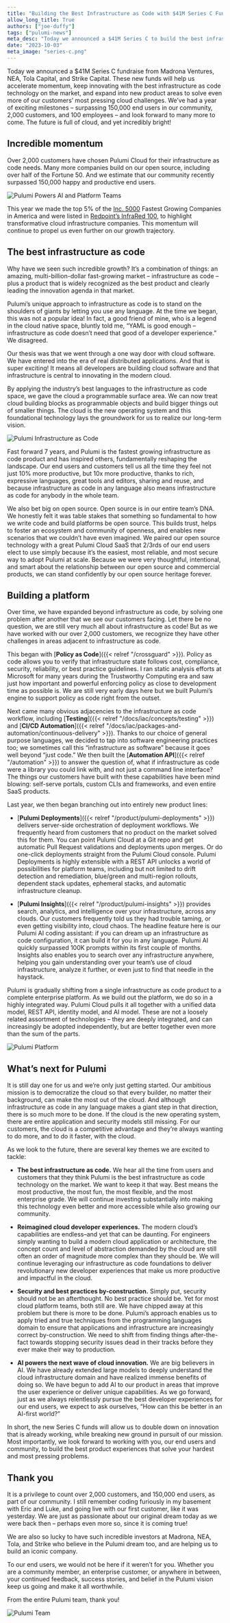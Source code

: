```yaml
---
title: "Building the Best Infrastructure as Code with $41M Series C Funding"
allow_long_title: True
authors: ["joe-duffy"]
tags: ["pulumi-news"]
meta_desc: "Today we announced a $41M Series C to build the best infrastructure as code and tackle more of our customers' toughest cloud challenges."
date: "2023-10-03"
meta_image: "series-c.png"
---
```


Today we announced a $41M Series C fundraise from Madrona Ventures, NEA, Tola Capital, and Strike Capital. These new funds will help us accelerate momentum, keep innovating with the best infrastructure as code technology on the market, and expand into new product areas to solve even more of our customers’ most pressing cloud challenges. We’ve had a year of exciting milestones – surpassing 150,000 end users in our community, 2,000 customers, and 100 employees – and look forward to many more to come. The future is full of cloud, and yet incredibly bright!

<!--more-->

## Incredible momentum

Over 2,000 customers have chosen Pulumi Cloud for their infrastructure as code needs. Many more companies build on our open source, including over half of the Fortune 50. And we estimate that our community recently surpassed 150,000 happy and productive end users.

![Pulumi Powers AI and Platform Teams](./pulumi-powers-customers.png)

This year we made the top 5% of the [Inc. 5000](https://www.inc.com/inc5000) Fastest Growing Companies in America and were listed in [Redpoint’s InfraRed 100](https://www.redpoint.com/infrared/100/), to highlight transformative cloud infrastructure companies. This momentum will continue to propel us even further on our growth trajectory.

## The best infrastructure as code

Why have we seen such incredible growth? It’s a combination of things: an amazing, multi-billion-dollar fast-growing market – infrastructure as code – plus a product that is widely recognized as the best product and clearly leading the innovation agenda in that market.

Pulumi’s unique approach to infrastructure as code is to stand on the shoulders of giants by letting you use any language. At the time we began, this was not a popular idea! In fact, a good friend of mine, who is a legend in the cloud native space, bluntly told me, “YAML is good enough – infrastructure as code doesn’t need that good of a developer experience.” We disagreed.

Our thesis was that we went through a one way door with cloud software. We have entered into the era of real distributed applications. And that is super exciting! It means all developers are building cloud software and that infrastructure is central to innovating in the modern cloud.

By applying the industry’s best languages to the infrastructure as code space, we gave the cloud a programmable surface area. We can now treat cloud building blocks as programmable objects and build bigger things out of smaller things. The cloud is the new operating system and this foundational technology lays the groundwork for us to realize our long-term vision.

![Pulumi Infrastructure as Code](./pulumi-iac.png)

Fast forward 7 years, and Pulumi is the fastest growing infrastructure as code product and has inspired others, fundamentally reshaping the landscape. Our end users and customers tell us all the time they feel not just 10% more productive, but 10x more productive, thanks to rich, expressive languages, great tools and editors, sharing and reuse, and because infrastructure as code in any language also means infrastructure as code for anybody in the whole team.

We also bet big on open source. Open source is in our entire team’s DNA. We honestly felt it was table stakes that something so fundamental to how we write code and build platforms be open source. This builds trust, helps to foster an ecosystem and community of openness, and enables new scenarios that we couldn’t have even imagined. We paired our open source technology with a great Pulumi Cloud SaaS that 2/3rds of our end users elect to use simply because it’s the easiest, most reliable, and most secure way to adopt Pulumi at scale. Because we were very thoughtful, intentional, and smart about the relationship between our open source and commercial products, we can stand confidently by our open source heritage forever.

## Building a platform

Over time, we have expanded beyond infrastructure as code, by solving one problem after another that we see our customers facing. Let there be no question, we are still very much all about infrastructure as code! But as we have worked with our over 2,000 customers, we recognize they have other challenges in areas adjacent to infrastructure as code.

This began with [**Policy as Code**]({{< relref "/crossguard" >}}). Policy as code allows you to verify that infrastructure state follows cost, compliance, security, reliability, or best practice guidelines. I ran static analysis efforts at Microsoft for many years during the Trustworthy Computing era and saw just how important and powerful enforcing policy as close to development time as possible is. We are still very early days here but we built Pulumi’s engine to support policy as code right from the outset.

Next came many obvious adjacencies to the infrastructure as code workflow, including [**Testing**]({{< relref "/docs/iac/concepts/testing" >}}) and [**CI/CD Automation**]({{< relref "/docs/iac/packages-and-automation/continuous-delivery" >}}). Thanks to our choice of general purpose languages, we decided to tap into software engineering practices too; we sometimes call this “infrastructure as software” because it goes well beyond “just code.” We then built the [**Automation API**]({{< relref "/automation" >}}) to answer the question of, what if infrastructure as code were a library you could link with, and not just a command line interface? The things our customers have built with these capabilities have been mind blowing: self-serve portals, custom CLIs and frameworks, and even entire SaaS products.

Last year, we then began branching out into entirely new product lines:

* [**Pulumi Deployments**]({{< relref "/product/pulumi-deployments" >}}) delivers server-side orchestration of deployment workflows. We frequently heard from customers that no product on the market solved this for them. You can point Pulumi Cloud at a Git repo and get automatic Pull Request validations and deployments upon merges. Or do one-click deployments straight from the Pulumi Cloud console. Pulumi Deployments is highly extensible with a REST API unlocks a world of possibilities for platform teams, including but not limited to drift detection and remediation, blue/green and multi-region rollouts, dependent stack updates, ephemeral stacks, and automatic infrastructure cleanup.

* [**Pulumi Insights**]({{< relref "/product/pulumi-insights" >}}) provides search, analytics, and intelligence over your infrastructure, across any clouds. Our customers frequently told us they had trouble taming, or even getting visibility into, cloud chaos. The headline feature here is our Pulumi AI coding assistant: if you can dream up an infrastructure as code configuration, it can build it for you in any language. Pulumi AI quickly surpassed 100K prompts within its first couple of months. Insights also enables you to search over any infrastructure anywhere, helping you gain understanding over your team’s use of cloud infrastructure, analyze it further, or even just to find that needle in the haystack.

Pulumi is gradually shifting from a single infrastructure as code product to a complete enterprise platform. As we build out the platform, we do so in a highly integrated way. Pulumi Cloud pulls it all together with a unified data model, REST API, identity model, and AI model. These are not a loosely related assortment of technologies – they are deeply integrated, and can increasingly be adopted independently, but are better together even more than the sum of the parts.

![Pulumi Platform](./pulumi-platform.png)

## What’s next for Pulumi

It is still day one for us and we’re only just getting started. Our ambitious mission is to democratize the cloud so that every builder, no matter their background, can make the most out of the cloud. And although infrastructure as code in any language makes a giant step in that direction, there is so much more to be done. If the cloud is the new operating system, there are entire application and security models still missing. For our customers, the cloud is a competitive advantage and they’re always wanting to do more, and to do it faster, with the cloud. 

As we look to the future, there are several key themes we are excited to tackle:

* **The best infrastructure as code.** We hear all the time from users and customers that they think Pulumi is the best infrastructure as code technology on the market. We want to keep it that way. Best means the most productive, the most fun, the most flexible, and the most enterprise grade. We will continue investing substantially into making this technology even better and more accessible while also growing our community.

* **Reimagined cloud developer experiences.** The modern cloud’s capabilities are endless–and yet that can be daunting. For engineers simply wanting to build a modern cloud application or architecture, the concept count and level of abstraction demanded by the cloud are still often an order of magnitude more complex than they should be. We will continue leveraging our infrastructure as code foundations to deliver revolutionary new developer experiences that make us more productive and impactful in the cloud.

* **Security and best practices by-construction.** Simply put, security should not be an afterthought. No best practice should be. Yet for most cloud platform teams, both still are. We have chipped away at this problem but there is more to be done. Pulumi’s approach enables us to apply tried and true techniques from the programming languages domain to ensure that applications and infrastructure are increasingly correct by-construction. We need to shift from finding things after-the-fact towards stopping security issues dead in their tracks before they ever make their way to production.

* **AI powers the next wave of cloud innovation.** We are big believers in AI. We have already extended large models to deeply understand the cloud infrastructure domain and have realized immense benefits of doing so. We have begun to add AI to our product in areas that improve the user experience or deliver unique capabilities. As we go forward, just as we always relentlessly pursue the best developer experiences for our end users, we expect to ask ourselves, “How can this be better in an AI-first world?”

In short, the new Series C funds will allow us to double down on innovation that is already working, while breaking new ground in pursuit of our mission. Most importantly, we look forward to working with you, our end users and community, to build the best product experiences that solve your hardest and most pressing problems.

## Thank you

It is a privilege to count over 2,000 customers, and 150,000 end users, as part of our community. I still remember coding furiously in my basement with Eric and Luke, and going live with our first customer, like it was yesterday. We are just as passionate about our original dream today as we were back then – perhaps even more so, since it is coming true!

We are also so lucky to have such incredible investors at Madrona, NEA, Tola, and Strike who believe in the Pulumi dream too, and are helping us to build an iconic company.

To our end users, we would not be here if it weren’t for you. Whether you are a community member, an enterprise customer, or anywhere in between, your continued feedback, success stories, and belief in the Pulumi vision keep us going and make it all worthwhile.

From the entire Pulumi team, thank you!

![Pulumi Team](./pulumi-team.png)
